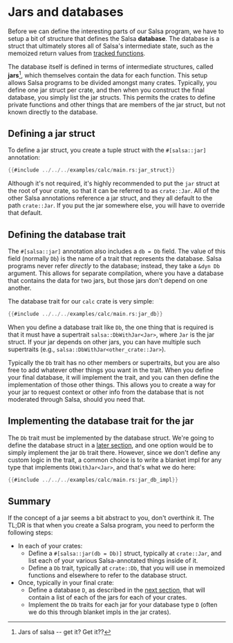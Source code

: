 # Jars and databases

Before we can define the interesting parts of our Salsa program, we have to setup a bit of structure that defines the Salsa **database**.
The database is a struct that ultimately stores all of Salsa's intermediate state, such as the memoized return values from [tracked functions].

[tracked functions]: ../overview.md#tracked-functions

The database itself is defined in terms of intermediate structures, called **jars**[^jar], which themselves contain the data for each function.
This setup allows Salsa programs to be divided amongst many crates.
Typically, you define one jar struct per crate, and then when you construct the final database, you simply list the jar structs.
This permits the crates to define private functions and other things that are members of the jar struct, but not known directly to the database.

[^jar]: Jars of salsa -- get it? Get it??[^java]

[^java]: OK, maybe it also brings to mind Java `.jar` files, but there's no real relationship. A jar is just a Rust struct, not a packaging format.

## Defining a jar struct

To define a jar struct, you create a tuple struct with the `#[salsa::jar]` annotation:

```rust
{{#include ../../../examples/calc/main.rs:jar_struct}}
```

Although it's not required, it's highly recommended to put the `jar` struct at the root of your crate, so that it can be referred to as `crate::Jar`.
All of the other Salsa annotations reference a jar struct, and they all default to the path `crate::Jar`.
If you put the jar somewhere else, you will have to override that default.

## Defining the database trait

The `#[salsa::jar]` annotation also includes a `db = Db` field.
The value of this field (normally `Db`) is the name of a trait that represents the database.
Salsa programs never refer _directly_ to the database; instead, they take a `&dyn Db` argument.
This allows for separate compilation, where you have a database that contains the data for two jars, but those jars don't depend on one another.

The database trait for our `calc` crate is very simple:

```rust
{{#include ../../../examples/calc/main.rs:jar_db}}
```

When you define a database trait like `Db`, the one thing that is required is that it must have a supertrait `salsa::DbWithJar<Jar>`,
where `Jar` is the jar struct. If your jar depends on other jars, you can have multiple such supertraits (e.g., `salsa::DbWithJar<other_crate::Jar>`).

Typically the `Db` trait has no other members or supertraits, but you are also free to add whatever other things you want in the trait.
When you define your final database, it will implement the trait, and you can then define the implementation of those other things.
This allows you to create a way for your jar to request context or other info from the database that is not moderated through Salsa,
should you need that.

## Implementing the database trait for the jar

The `Db` trait must be implemented by the database struct.
We're going to define the database struct in a [later section](./db.md),
and one option would be to simply implement the jar `Db` trait there.
However, since we don't define any custom logic in the trait,
a common choice is to write a blanket impl for any type that implements `DbWithJar<Jar>`,
and that's what we do here:

```rust
{{#include ../../../examples/calc/main.rs:jar_db_impl}}
```

## Summary

If the concept of a jar seems a bit abstract to you, don't overthink it. The TL;DR is that when you create a Salsa program, you need to perform the following steps:

- In each of your crates:
  - Define a `#[salsa::jar(db = Db)]` struct, typically at `crate::Jar`, and list each of your various Salsa-annotated things inside of it.
  - Define a `Db` trait, typically at `crate::Db`, that you will use in memoized functions and elsewhere to refer to the database struct.
- Once, typically in your final crate:
  - Define a database `D`, as described in the [next section](./db.md), that will contain a list of each of the jars for each of your crates.
  - Implement the `Db` traits for each jar for your database type `D` (often we do this through blanket impls in the jar crates).
